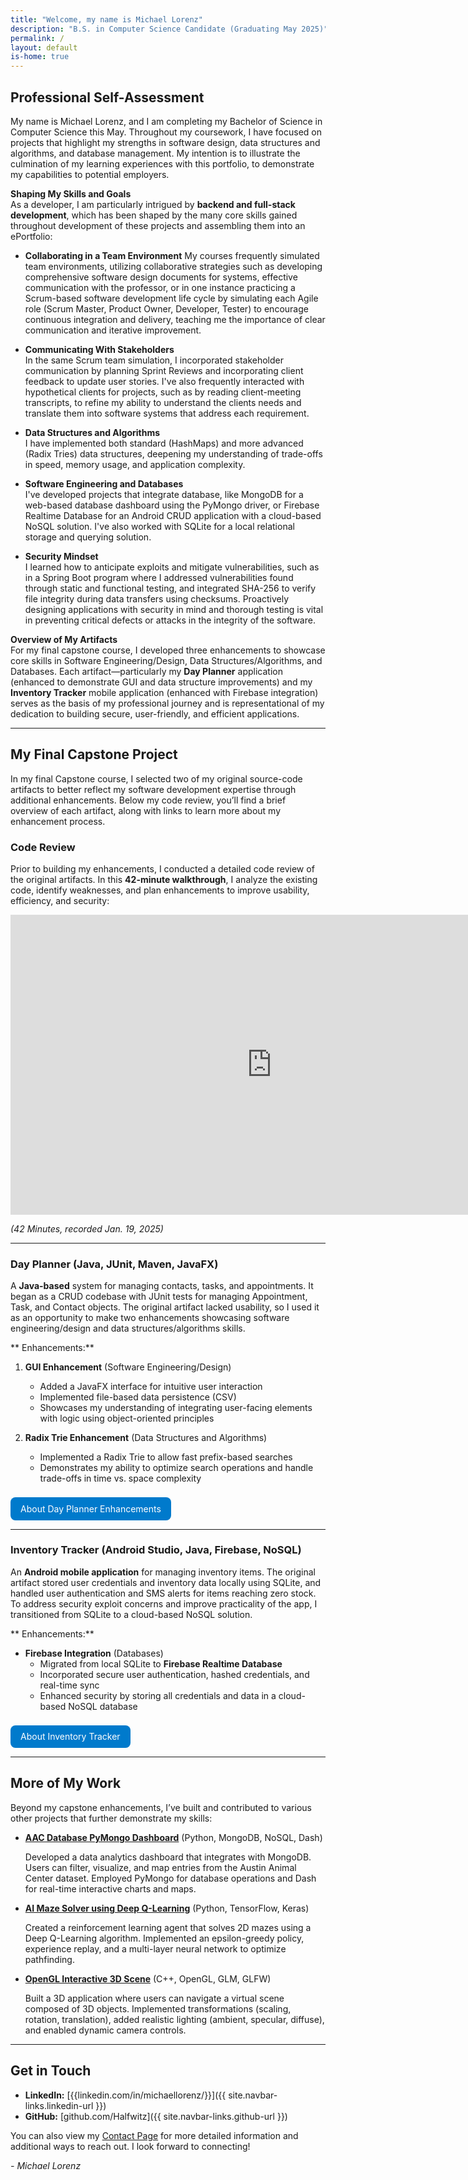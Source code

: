 ```yaml
---
title: "Welcome, my name is Michael Lorenz"
description: "B.S. in Computer Science Candidate (Graduating May 2025)"
permalink: /
layout: default
is-home: true
---
```


## **Professional Self-Assessment**

My name is Michael Lorenz, and I am completing my Bachelor of Science in Computer Science this May. Throughout my coursework, I have focused on projects that highlight my strengths in software design, data structures and algorithms, and database management. My intention is to illustrate the culmination of my learning experiences with this portfolio, to demonstrate my capabilities to potential employers.

**Shaping My Skills and Goals**  
As a developer, I am particularly intrigued by **backend and full-stack development**, which has been shaped by the many core skills gained throughout development of these projects and assembling them into an ePortfolio:
- **Collaborating in a Team Environment**
  My courses frequently simulated team environments, utilizing collaborative strategies such as developing comprehensive software design documents for systems, effective communication with the professor, or in one instance practicing a Scrum-based software development life cycle by simulating each Agile role (Scrum Master, Product Owner, Developer, Tester) to encourage continuous integration and delivery, teaching me the importance of clear communication and iterative improvement.

- **Communicating With Stakeholders**  
  In the same Scrum team simulation, I incorporated stakeholder communication by planning Sprint Reviews and incorporating client feedback to update user stories. I've also frequently interacted with hypothetical clients for projects, such as by reading client-meeting transcripts, to refine my ability to understand the clients needs and translate them into software systems that address each requirement.

- **Data Structures and Algorithms**  
  I have implemented both standard (HashMaps) and more advanced (Radix Tries) data structures, deepening my understanding of trade-offs in speed, memory usage, and application complexity.

- **Software Engineering and Databases**  
  I've developed projects that integrate database, like MongoDB for a web-based database dashboard using the PyMongo driver, or Firebase Realtime Database for an Android CRUD application with a cloud-based NoSQL solution. I've also worked with SQLite for a local relational storage and querying solution.

- **Security Mindset**  
  I learned how to anticipate exploits and mitigate vulnerabilities, such as in a Spring Boot program where I addressed vulnerabilities found through static and functional testing, and integrated SHA-256 to verify file integrity during data transfers using checksums. Proactively designing applications with security in mind and thorough testing is vital in preventing critical defects or attacks in the integrity of the software.  

**Overview of My Artifacts**  
For my final capstone course, I developed three enhancements to showcase core skills in Software Engineering/Design, Data Structures/Algorithms, and Databases. Each artifact—particularly my **Day Planner** application (enhanced to demonstrate GUI and data structure improvements) and my **Inventory Tracker** mobile application (enhanced with Firebase integration) serves as the basis of my professional journey and is representational of my dedication to building secure, user-friendly, and efficient applications.

---

## **My Final Capstone Project**

In my final Capstone course, I selected two of my original source-code artifacts to better reflect my software development expertise through additional enhancements. Below my code review, you’ll find a brief overview of each artifact, along with links to learn more about my enhancement process.

### Code Review

Prior to building my enhancements, I conducted a detailed code review of the original artifacts. In this **42-minute walkthrough**, I analyze the existing code, identify weaknesses, and plan enhancements to improve usability, efficiency, and security:

<iframe width="835" height="480" src="https://www.youtube.com/embed/MY6DrOzxTb0" title="Code Review - Michael Lorenz" frameborder="0" allow="accelerometer; autoplay; clipboard-write; encrypted-media; gyroscope; picture-in-picture; web-share" referrerpolicy="strict-origin-when-cross-origin" allowfullscreen></iframe>

*(42 Minutes, recorded Jan. 19, 2025)*

---

### **Day Planner** (Java, JUnit, Maven, JavaFX)

A **Java-based** system for managing contacts, tasks, and appointments. It began as a CRUD codebase with JUnit tests for managing Appointment, Task, and Contact objects. The original artifact lacked usability, so I used it as an opportunity to make two enhancements showcasing software engineering/design and data structures/algorithms skills.

** Enhancements:**

1. **GUI Enhancement** (Software Engineering/Design)  
   - Added a JavaFX interface for intuitive user interaction  
   - Implemented file-based data persistence (CSV)
   - Showcases my understanding of integrating user-facing elements with logic using object-oriented principles

2. **Radix Trie Enhancement** (Data Structures and Algorithms)  
   - Implemented a Radix Trie to allow fast prefix-based searches  
   - Demonstrates my ability to optimize search operations and handle trade-offs in time vs. space complexity

<a href="/portfolio-site/dayplanner" style="display:inline-block; padding:0.6rem 1rem; margin-top:0.5rem; background-color:#007acc; color:#fff; text-decoration:none; border-radius:8px;"> About Day Planner Enhancements </a>

---

### **Inventory Tracker** (Android Studio, Java, Firebase, NoSQL)

An **Android mobile application** for managing inventory items. The original artifact stored user credentials and inventory data locally using SQLite, and handled user authentication and SMS alerts for items reaching zero stock. To address security exploit concerns and improve practicality of the app, I transitioned from SQLite to a cloud-based NoSQL solution. 

** Enhancements:**
- **Firebase Integration** (Databases)  
  - Migrated from local SQLite to **Firebase Realtime Database**  
  - Incorporated secure user authentication, hashed credentials, and real-time sync  
  - Enhanced security by storing all credentials and data in a cloud-based NoSQL database

<a href="/portfolio-site/inventorytracker" style="display:inline-block; padding:0.6rem 1rem; margin-top:0.5rem; background-color:#007acc; color:#fff; text-decoration:none; border-radius:8px;"> About Inventory Tracker </a>

---

## **More of My Work**

Beyond my capstone enhancements, I’ve built and contributed to various other projects that further demonstrate my skills:

- **[AAC Database PyMongo Dashboard](https://github.com/Halfwitz/CS340-AAC-Database-Dashboard)** (Python, MongoDB, NoSQL, Dash)  
  
  Developed a data analytics dashboard that integrates with MongoDB. Users can filter, visualize, and map entries from the Austin Animal Center dataset. Employed PyMongo for database operations and Dash for real-time interactive charts and maps.


- **[AI Maze Solver using Deep Q-Learning](https://github.com/Halfwitz/CS370-Qlearning-Maze-Pathfinder)** (Python, TensorFlow, Keras) 
  
  Created a reinforcement learning agent that solves 2D mazes using a Deep Q-Learning algorithm. Implemented an epsilon-greedy policy, experience replay, and a multi-layer neural network to optimize pathfinding.

- **[OpenGL Interactive 3D Scene](https://github.com/Halfwitz/CS330-OpenGL-3D-Scene)** (C++, OpenGL, GLM, GLFW)
  
  Built a 3D application where users can navigate a virtual scene composed of 3D objects. Implemented transformations (scaling, rotation, translation), added realistic lighting (ambient, specular, diffuse), and enabled dynamic camera controls.

---

## **Get in Touch**

- **LinkedIn:** [{{linkedin.com/in/michaellorenz/}}]({{ site.navbar-links.linkedin-url }})  
- **GitHub:** [github.com/Halfwitz]({{ site.navbar-links.github-url }})  

You can also view my [Contact Page](/portfolio-site/contact) for more detailed information and additional ways to reach out. I look forward to connecting!

*- Michael Lorenz*